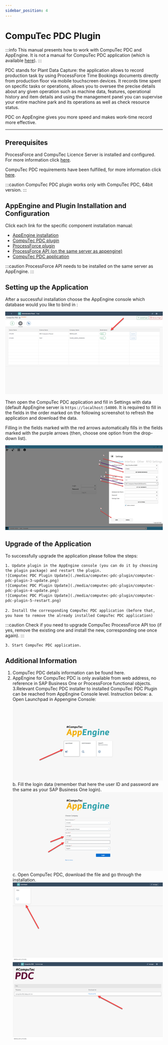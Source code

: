 ```yaml
---
sidebar_position: 4
---
```


# CompuTec PDC Plugin

:::info
This manual presents how to work with CompuTec PDC and AppEngine. It is not a manual for CompuTec PDC application (which is available [here](/docs/pdc/)).
:::

PDC stands for Plant Data Capture: the application allows to record production task by using ProcessForce Time Bookings documents directly from production floor via mobile touchscreen devices. It records time spent on specific tasks or operations, allows you to oversee the precise details about any given operation such as machine data, features, operational history and item details and using the management panel you can supervise your entire machine park and its operations as well as check resource status.

PDC on AppEngine gives you more speed and makes work-time record more effective.

---

## Prerequisites

ProcessForce and CompuTec Licence Server is installed and configured. For more information click [here](/docs/processforce/administrator-guide/licensing/license-server/overview).

CompuTec PDC requirements have been fulfilled, for more information click [here](../administrators-guide/requirements.md).

:::caution
CompuTec PDC plugin works only with CompuTec PDC, 64bit version.
:::

## AppEngine and Plugin Installation and Configuration

Click each link for the specific component installation manual:

- [AppEngine installation](../administrators-guide/installation.md)
- [CompuTec PDC plugin](/docs/pdc/administrator-guide/installation/overview)
- [ProcessForce plugin](../releases/plugins/processforce/download.md)
- [ProcessForce API (on the same server as appengine)](/docs/processforce/releases/download#computec-processforce-api)
- [CompuTec PDC application](/docs/pdc/administrator-guide/installation/overview)

:::caution
ProcessForce API needs to be installed on the same server as AppEngine.
:::

## Setting up the Application

After a successful installation choose the AppEngine console which database would you like to bind in :

![Computec PDC Plugin Database](./media/computec-pdc-plugin/computec-pdc-plugin-database.png)

Then open the CompuTec PDC application and fill in Settings with data (default AppEngine server is `https://localhost:54000`. It is required to fill in the fields in the order marked on the following screenshot to refresh the application and download the data.

Filling in the fields marked with the red arrows automatically fills in the fields marked with the purple arrows (then, choose one option from the drop-down list).

![Computec PDC Plugin Settings](./media/computec-pdc-plugin/computec-pdc-plugin-settings.png)

## Upgrade of the Application

To successfully upgrade the application please follow the steps:

    1. Update plugin in the AppEngine console (you can do it by choosing the plugin package) and restart the plugin.
    ![Computec PDC Plugin Update](./media/computec-pdc-plugin/computec-pdc-plugin-3-update.png)
    ![Computec PDC Plugin Update](./media/computec-pdc-plugin/computec-pdc-plugin-4-update.png)
    ![Computec PDC Plugin Update](./media/computec-pdc-plugin/computec-pdc-plugin-5-restart.png)

    2. Install the corresponding CompuTec PDC application (before that, you have to remove the already installed CompuTec PDC application)

:::caution
Check if you need to upgrade CompuTec ProcessForce API too (if yes, remove the existing one and install the new, corresponding one once again).
:::

    3. Start CompuTec PDC application.

## Additional Information

1. CompuTec PDC details information can be found here.
2. AppEngine for CompuTec PDC is only available from web address, no reference in SAP Business One or ProcessForce functional objects.
3.Relevant CompuTec PDC installer to installed CompuTec PDC Plugin can be reached from AppEngine Console level. Instruction below:
    a. Open Launchpad in Appengine Console:
    ![Computec PDC Plugin Launchpad](./media/computec-pdc-plugin/computec-pdc-plugin-launchpad.png)
    b. Fill the login data (remember that here the user ID and password are the same as your SAP Business One login).
    ![Computec PDC Plugin User ID](./media/computec-pdc-plugin/computec-pdc-plugin-user-id.png)
    c. Open CompuTec PDC, download the file and go through the installation.
    ![Computec PDC Plugin](./media/computec-pdc-plugin/computec-pdc-plugin-opening.png)
    ![Computec PDC Plugin](./media/computec-pdc-plugin/computec-pdc-plugin.png)

